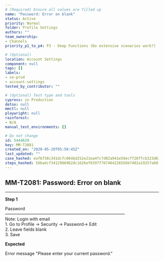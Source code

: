 ```yaml
---
# (Required) Ensure all values are filled up
name: "Password: Error on blank"
status: Active
priority: Normal
folder: Profile Settings
authors: ""
team_ownership:
- Channels
priority_p1_to_p4: P3 - Deep Functions (Do extensive scenarios work?)

# (Optional)
location: Account Settings
component: null
tags: []
labels:
- se-prod
- account-settings
tested_by_contributor: ""

# (Optional) Test type and tools
cypress: in Production
detox: null
mmctl: null
playwright: null
rainforest:
- N/A
manual_test_environments: []

# Do not change
id: 5444629
key: MM-T2081
created_on: "2020-05-20T05:50:45Z"
last_updated: ""
case_hashed: eafbf38c341dcfc064bd252e21ea4fc7d02a941e59ecff20ffcb323d617ca4fd55a7b574fe57147e3869dbe4b4407f8d
steps_hashed: 56badcf3412986962dc1626ef6397f767464226556b7482a19257a68f47c16b956f8a83bba7ab74442f21109a21bfdd1
---
```


<!-- (Auto-generated) Based on frontmatter's "key" and "name" -->

## MM-T2081: Password: Error on blank

---

**Step 1**

Password\
————————————————————————————\
Note: Login with email\
1\. Go to Profile -> Security -> Password-> Edit\
2\. Leave fields blank\
3\. Save

**Expected**

Error message "Please enter your current password."
